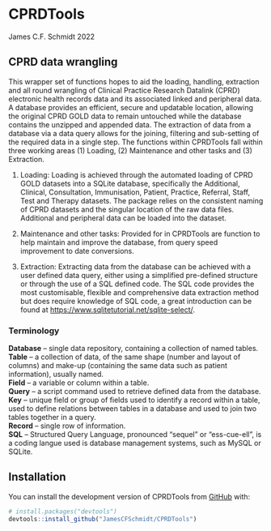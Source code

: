 
<!-- README.md is generated from README.Rmd. Please edit that file -->

# CPRDTools

<!-- badges: start -->
<!-- badges: end -->

James C.F. Schmidt 2022

## CPRD data wrangling

This wrapper set of functions hopes to aid the loading, handling,
extraction and all round wrangling of Clinical Practice Research
Datalink (CPRD) electronic health records data and its associated linked
and peripheral data. A database provides an efficient, secure and
updatable location, allowing the original CPRD GOLD data to remain
untouched while the database contains the unzipped and appended data.
The extraction of data from a database via a data query allows for the
joining, filtering and sub-setting of the required data in a single
step. The functions within CPRDTools fall within three working areas (1)
Loading, (2) Maintenance and other tasks and (3) Extraction.

1)  Loading: Loading is achieved through the automated loading of CPRD
    GOLD datasets into a SQLite database, specifically the Additional,
    Clinical, Consultation, Immunisation, Patient, Practice, Referral,
    Staff, Test and Therapy datasets. The package relies on the
    consistent naming of CPRD datasets and the singular location of the
    raw data files. Additional and peripheral data can be loaded into
    the dataset.

2)  Maintenance and other tasks: Provided for in CPRDTools are function
    to help maintain and improve the database, from query speed
    improvement to date conversions.

3)  Extraction: Extracting data from the database can be achieved with a
    user defined data query, either using a simplified pre-defined
    structure or through the use of a SQL defined code. The SQL code
    provides the most customisable, flexible and comprehensive data
    extraction method but does require knowledge of SQL code, a great
    introduction can be found at
    <https://www.sqlitetutorial.net/sqlite-select/>.

### Terminology

**Database** – single data repository, containing a collection of named
tables.<br/> **Table** – a collection of data, of the same shape (number
and layout of columns) and make-up (containing the same data such as
patient information), usually named.<br/> **Field** – a variable or
column within a table.<br/> **Query** – a script command used to
retrieve defined data from the database.<br/> **Key** – unique field or
group of fields used to identify a record within a table, used to define
relations between tables in a database and used to join two tables
together in a query.<br/> **Record** – single row of information.<br/>
**SQL** – Structured Query Language, pronounced “sequel” or
“ess-cue-ell”, is a coding langue used is database management systems,
such as MySQL or SQLite.<br/>

## Installation

You can install the development version of CPRDTools from
[GitHub](https://github.com/) with:

``` r
# install.packages("devtools")
devtools::install_github("JamesCFSchmidt/CPRDTools")
```
